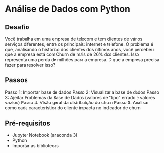 # Análise de Dados com Python
## Desafio
Você trabalha em uma empresa de telecom e tem clientes de vários serviços diferentes, entre os principais: internet e telefone. O problema é que, analisando o histórico dos clientes dos últimos anos, você percebeu que a empresa está com Churn de mais de 26% dos clientes. Isso representa uma perda de milhões para a empresa. O que a empresa precisa fazer para resolver isso?

## Passos
Passo 1: Importar base de dados
Passo 2: Visualizar a base de dados
Passo 3: Ajeitar Problemas da Base de Dados (valores de "tipo" errado e valores vazios)
Passo 4: Visão geral da distribuição do churn
Passo 5: Analisar como cada característica do cliente impacta no indicador de churn

## Pré-requisitos 
- Jupyter Notebook (anaconda 3)
- Python
- Importar as bibliotecas 
